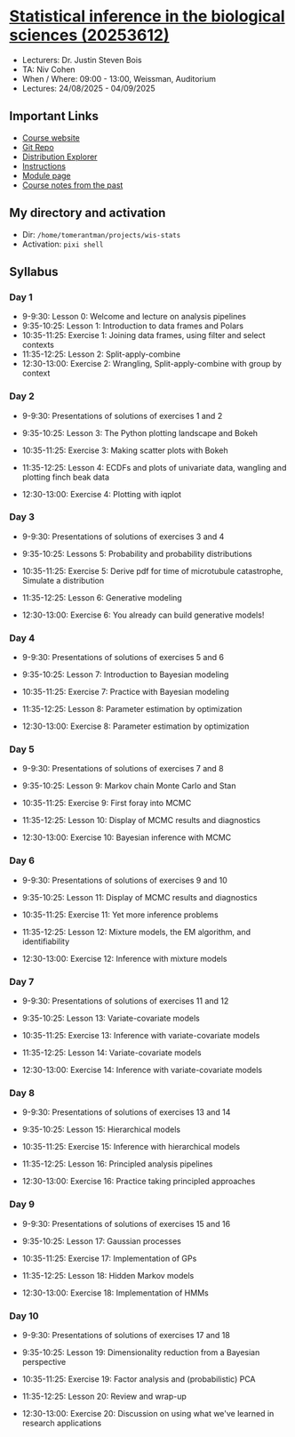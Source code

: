 # [Statistical inference in the biological sciences (20253612)](https://erez.weizmann.ac.il/apx/r/ws1/186/30?pid=15400&pprev=0)
- Lecturers: Dr. Justin Steven Bois
- TA: Niv Cohen
- When / Where: 09:00 - 13:00, Weissman, Auditorium
- Lectures: 24/08/2025 - 04/09/2025

## Important Links
- [Course website](https://wis-stats.github.io/)
- [Git Repo](https://github.com/wis-stats)
- [Distribution Explorer](https://distribution-explorer.github.io/)
- [Instructions](https://wis-stats.github.io/appendices/setting_up_python_computing_environment.html)
- [Module page](https://feinberg.weizmann.ac.il/course/view.php?id=1482)
- [Course notes from the past](https://bebi103b.github.io/)

## My directory and activation
- Dir: `/home/tomerantman/projects/wis-stats`
- Activation: `pixi shell`

## Syllabus
### Day 1
- 9-9:30: Lesson 0: Welcome and lecture on analysis pipelines
- 9:35-10:25: Lesson 1: Introduction to data frames and Polars
- 10:35-11:25: Exercise 1: Joining data frames, using filter and select contexts
- 11:35-12:25: Lesson 2: Split-apply-combine
- 12:30-13:00: Exercise 2: Wrangling, Split-apply-combine with group by context

### Day 2

- 9-9:30: Presentations of solutions of exercises 1 and 2

- 9:35-10:25: Lesson 3: The Python plotting landscape and Bokeh

- 10:35-11:25: Exercise 3: Making scatter plots with Bokeh

- 11:35-12:25: Lesson 4: ECDFs and plots of univariate data, wangling and plotting finch beak data

- 12:30-13:00: Exercise 4: Plotting with iqplot

### Day 3

- 9-9:30: Presentations of solutions of exercises 3 and 4

- 9:35-10:25: Lessons 5: Probability and probability distributions

- 10:35-11:25: Exercise 5: Derive pdf for time of microtubule catastrophe, Simulate a distribution

- 11:35-12:25: Lesson 6: Generative modeling

- 12:30-13:00: Exercise 6: You already can build generative models!

### Day 4

- 9-9:30: Presentations of solutions of exercises 5 and 6

- 9:35-10:25: Lesson 7: Introduction to Bayesian modeling

- 10:35-11:25: Exercise 7: Practice with Bayesian modeling

- 11:35-12:25: Lesson 8: Parameter estimation by optimization

- 12:30-13:00: Exercise 8: Parameter estimation by optimization

### Day 5

- 9-9:30: Presentations of solutions of exercises 7 and 8

- 9:35-10:25: Lesson 9: Markov chain Monte Carlo and Stan

- 10:35-11:25: Exercise 9: First foray into MCMC

- 11:35-12:25: Lesson 10: Display of MCMC results and diagnostics

- 12:30-13:00: Exercise 10: Bayesian inference with MCMC

### Day 6

- 9-9:30: Presentations of solutions of exercises 9 and 10

- 9:35-10:25: Lesson 11: Display of MCMC results and diagnostics

- 10:35-11:25: Exercise 11: Yet more inference problems

- 11:35-12:25: Lesson 12: Mixture models, the EM algorithm, and identifiability

- 12:30-13:00: Exercise 12: Inference with mixture models

### Day 7

- 9-9:30: Presentations of solutions of exercises 11 and 12

- 9:35-10:25: Lesson 13: Variate-covariate models

- 10:35-11:25: Exercise 13: Inference with variate-covariate models

- 11:35-12:25: Lesson 14: Variate-covariate models

- 12:30-13:00: Exercise 14: Inference with variate-covariate models

### Day 8

- 9-9:30: Presentations of solutions of exercises 13 and 14

- 9:35-10:25: Lesson 15: Hierarchical models

- 10:35-11:25: Exercise 15: Inference with hierarchical models

- 11:35-12:25: Lesson 16: Principled analysis pipelines

- 12:30-13:00: Exercise 16: Practice taking principled approaches

### Day 9

- 9-9:30: Presentations of solutions of exercises 15 and 16

- 9:35-10:25: Lesson 17: Gaussian processes

- 10:35-11:25: Exercise 17: Implementation of GPs

- 11:35-12:25: Lesson 18: Hidden Markov models

- 12:30-13:00: Exercise 18: Implementation of HMMs

### Day 10

- 9-9:30: Presentations of solutions of exercises 17 and 18

- 9:35-10:25: Lesson 19: Dimensionality reduction from a Bayesian perspective

- 10:35-11:25: Exercise 19: Factor analysis and (probabilistic) PCA

- 11:35-12:25: Lesson 20: Review and wrap-up

- 12:30-13:00: Exercise 20: Discussion on using what we've learned in research applications